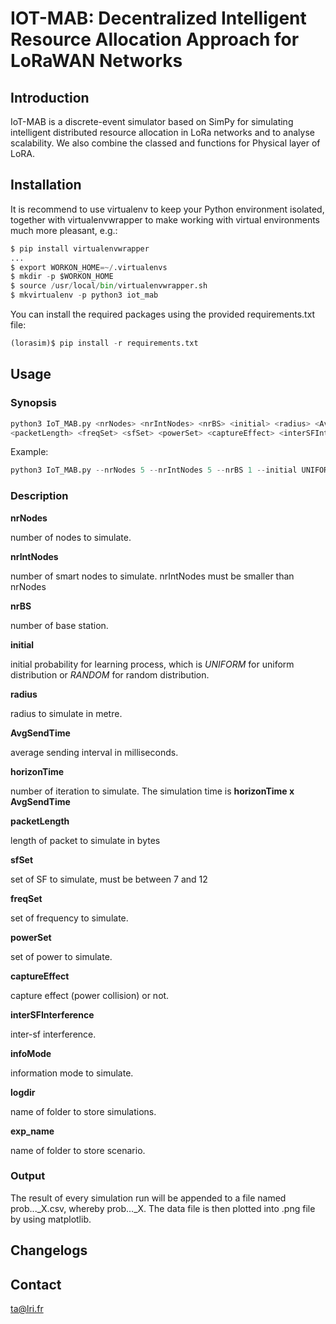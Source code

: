 # IOT-MAB: Decentralized Intelligent Resource Allocation Approach for LoRaWAN Networks

## Introduction
IoT-MAB is a discrete-event simulator based on SimPy for simulating intelligent distributed resource allocation in LoRa networks and to analyse scalability. We also combine the classed and functions for Physical layer of LoRA. 

## Installation
It is recommend to use virtualenv to keep your Python environment isolated, together with virtualenvwrapper to make working with virtual environments much more pleasant, e.g.:

```python
$ pip install virtualenvwrapper
...
$ export WORKON_HOME=~/.virtualenvs
$ mkdir -p $WORKON_HOME
$ source /usr/local/bin/virtualenvwrapper.sh
$ mkvirtualenv -p python3 iot_mab
```

You can install the required packages using the provided requirements.txt file:

```python
(lorasim)$ pip install -r requirements.txt
```

## Usage

### Synopsis

```python
python3 IoT_MAB.py <nrNodes> <nrIntNodes> <nrBS> <initial> <radius> <AvgSendTime> <horizonTime>
<packetLength> <freqSet> <sfSet> <powerSet> <captureEffect> <interSFInterference> <infoMode> <logdir> <exp_name>
```

Example:

```python
python3 IoT_MAB.py --nrNodes 5 --nrIntNodes 5 --nrBS 1 --initial UNIFORM --radius 2000 --AvgSendTime 360000 --horizonTime 10  --packetLength 50 --freqSet '867300' --sfSet '7 8'  --powerSet "14"  --captureEffect 1  --interSFInterference 1 --infoMode NO --logdir logs --exp_name exp1
```
### Description
**nrNodes**

number of nodes to simulate.

**nrIntNodes**

number of smart nodes to simulate. nrIntNodes must be smaller than nrNodes

**nrBS**

number of base station.

**initial**

initial probability for learning process, which is *UNIFORM* for uniform distribution or *RANDOM* for random distribution.

**radius**

radius to simulate in metre.

**AvgSendTime**

average sending interval in milliseconds.

**horizonTime**

number of iteration to simulate. The simulation time is **horizonTime x AvgSendTime**

**packetLength**

length of packet to simulate in bytes

**sfSet**

set of SF to simulate, must be between 7 and 12

**freqSet**

set of frequency to simulate.

**powerSet**

set of power to simulate.

**captureEffect**

capture effect (power collision) or not.

**interSFInterference**

inter-sf interference.

**infoMode**

information mode to simulate.

**logdir**

name of folder to store simulations.

**exp_name**

name of folder to store scenario.

### Output

The result of every simulation run will be appended to a file named prob..._X.csv, whereby prob..._X. The data file is then plotted into .png file by using matplotlib.

## Changelogs

## Contact
ta@lri.fr
